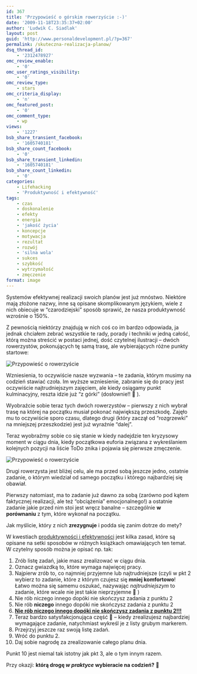 ```yaml
---
id: 367
title: 'Przypowieść o górskim rowerzyście :-)'
date: '2009-11-18T23:35:37+02:00'
author: 'Ludwik C. Siadlak'
layout: post
guid: 'http://www.personaldevelopment.pl/?p=367'
permalink: /skuteczna-realizacja-planow/
dsq_thread_id:
    - '2312478927'
omc_review_enable:
    - '0'
omc_user_ratings_visibility:
    - '0'
omc_review_type:
    - stars
omc_criteria_display:
    - 'n'
omc_featured_post:
    - '0'
omc_comment_type:
    - wp
views:
    - '1227'
bsb_share_transient_facebook:
    - '1605740181'
bsb_share_count_facebook:
    - '0'
bsb_share_transient_linkedin:
    - '1605740181'
bsb_share_count_linkedin:
    - '0'
categories:
    - Lifehacking
    - 'Produktywność i efektywność'
tags:
    - czas
    - doskonalenie
    - efekty
    - energia
    - 'jakość życia'
    - koncepcje
    - motywacja
    - rezultat
    - rozwój
    - 'silna wola'
    - sukces
    - szybkość
    - wytrzymałość
    - zmęczenie
format: image
---
```


Systemów efektywnej realizacji swoich planów jest już mnóstwo. Niektóre mają złożone nazwy, inne są opisane skomplikowanym językiem, wiele z nich obiecuje w “czarodziejski” sposób sprawić, że nasza produktywność wzrośnie o 150%.

Z pewnością niektórzy znajdują w nich coś co im bardzo odpowiada, ja jednak chciałem zebrać wszystkie te rady, porady i techniki w jedną całość, którą można streścić w postaci jednej, dość czytelnej ilustracji – dwóch rowerzystów, pokonujących tę samą trasę, ale wybierających różne punkty startowe:

![Przypowieść o rowerzyście](http://personaldevelopment.pl/wp-content/uploads/2009/11/rowerzysta_both2.png "Przypowieść o rowerzyście")

Wzniesienia, to oczywiście nasze wyzwania – te zadania, którym musimy na codzień stawiać czoła. Im wyższe wzniesienie, zabranie się do pracy jest oczywiście najtrudniejszym zajęciem, ale kiedy osiągamy punkt kulminacyjny, reszta idzie już “z górki” (dosłownie!! 🙂 ).

Wyobraźcie sobie teraz tych dwóch rowerzystów – pierwszy z nich wybrał trasę na której na początku musiał pokonać największą przeszkodę. Zajęło mu to oczywiście sporo czasu, dlatego drugi (który zaczął od “rozgrzewki” na mniejszej przeszkodzie) jest już wyraźnie “dalej”.

Teraz wyobraźmy sobie co się stanie w kiedy nadejdzie ten kryzysowy moment w ciągu dnia, kiedy początkowa euforia związana z wykreślaniem kolejnych pozycji na liście ToDo znika i pojawia się pierwsze zmęczenie.

![Przypowieść o rowerzyście](http://personaldevelopment.pl/wp-content/uploads/2009/11/rowerzysta_both2_line1.png "Przypowieść o rowerzyście part 2")

Drugi rowerzysta jest bliżej celu, ale ma przed sobą jeszcze jedno, ostatnie zadanie, o którym wiedział od samego początku i którego najbardziej się obawiał.

Pierwszy natomiast, ma to zadanie już dawno za sobą (zarówno pod kątem faktycznej realizacji, ale też “obciążenia” emocjonalnego!) a ostatnie zadanie jakie przed nim stoi jest wręcz banalne – szczególnie **w porównaniu** z tym, które wykonał na początku.

Jak myślicie, który z nich **zrezygnuje** i podda się zanim dotrze do mety?

W kwestiach [produktywności i efektywności](http://www.personaldevelopment.pl/rozwoj-osobisty/produktywnosc-i-efektywnosc) jest kilka zasad, które są opisane na setki sposobów w różnych książkach omawiających ten temat. W czytelny sposób można je opisać np. tak:

1. Zrób listę zadań, jakie masz zrealizować w ciągu dnia.
2. Oznacz gwiazdką to, które wymaga najwięcej pracy.
3. Najpierw zrób to, co najmniej przyjemne lub najtrudniejsze (czyli w pkt 2 wybierz to zadanie, które z którym czujesz się **mniej komfortowo**! Łatwo można się samemu oszukać, nazywając *najtrudniejszym* to zadanie, które wcale nie jest takie nieprzyjemne 🙂 )
4. Nie rób niczego innego dopóki nie skończysz zadania z punktu 2
5. Nie rób **niczego** innego dopóki nie skończysz zadania z punktu 2
6. **<span style="text-decoration: underline;">Nie rób niczego innego dopóki nie skończysz zadania z punktu 2!!!</span>**
7. Teraz bardzo satysfakcjonująca część 🙂 – kiedy zrealizujesz najbardziej wymagające zadanie, natychmiast wykreśl je z listy grubym markerem.
8. Przejrzyj jeszcze raz swoją listę zadań.
9. Wróć do punktu 2.
10. Daj sobie nagrodę za zrealizowanie całego planu dnia.

Punkt 10 jest niemal tak istotny jak pkt 3, ale o tym innym razem.

Przy okazji: **którą drogę *w praktyce* wybieracie na codzień?** 🙂